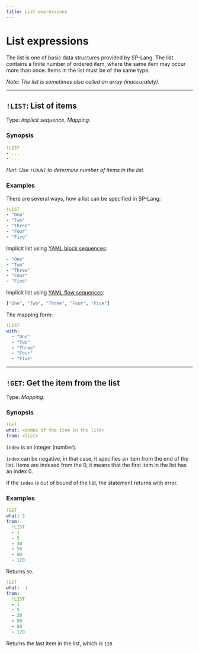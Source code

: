 ```yaml
---
title: List expressions
---
```


# List expressions



The list is one of basic data structures provided by SP-Lang.
The list contains a finite number of ordered item, where the same item may occur more than once.
Items in the list must be of the same type.

_Note: The list is sometimes also called an array (inaccurately)._


--- 

## `!LIST`: List of items 

Type:  _Implicit sequence_, _Mapping_.

### Synopsis

```yaml
!LIST
- ...
- ...
```

_Hint: Use `!COUNT` to determine number of items in the list._


### Examples

There are several ways, how a list can be specified in SP-Lang:

```yaml
!LIST
- "One"
- "Two"
- "Three"
- "Four"
- "Five"
```


Implicit list using [YAML block sequences](https://yaml.org/spec/1.2.2/#821-block-sequences):

```yaml
- "One"
- "Two"
- "Three"
- "Four"
- "Five"
```


Implicit list using [YAML flow sequences](https://yaml.org/spec/1.2.2/#741-flow-sequences):

```yaml
["One", "Two", "Three", "Four", "Five"]
```


The mapping form:

```yaml
!LIST
with:
  - "One"
  - "Two"
  - "Three"
  - "Four"
  - "Five"
```

--- 

## `!GET`: Get the item from the list 

Type: _Mapping_.


### Synopsis

```yaml
!GET
what: <index of the item in the list>
from: <list>
```

`index` is an integer (number).

`index` can be negative, in that case, it specifies an item from the end of the list.
Items are indexed from the 0, it means that the first item in the list has an index 0.

If the `index` is out of bound of the list, the statement returns with error.


### Examples

```yaml
!GET
what: 3
from:
  !LIST
  - 1
  - 5
  - 30
  - 50
  - 80
  - 120
```

Returns `50`.


```yaml
!GET
what: -1
from:
  !LIST
  - 1
  - 5
  - 30
  - 50
  - 80
  - 120
```

Returns the last item in the list, which is `120`.

